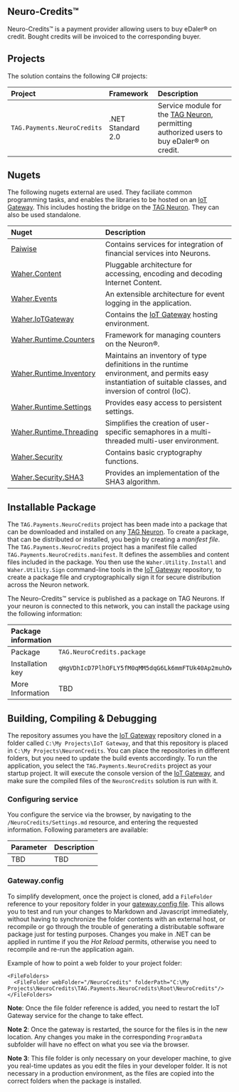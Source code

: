 ﻿Neuro-Credits™
-----------------

Neuro-Credits™ is a payment provider allowing users to buy eDaler® on credit. Bought credits will be invoiced to the corresponding buyer.

## Projects

The solution contains the following C# projects:

| Project                      | Framework         | Description |
|:-----------------------------|:------------------|:------------|
| `TAG.Payments.NeuroCredits`  | .NET Standard 2.0 | Service module for the [TAG Neuron](https://lab.tagroot.io/Documentation/Index.md), permitting authorized users to buy eDaler® on credit. |

## Nugets

The following nugets external are used. They faciliate common programming tasks, and
enables the libraries to be hosted on an [IoT Gateway](https://github.com/PeterWaher/IoTGateway).
This includes hosting the bridge on the [TAG Neuron](https://lab.tagroot.io/Documentation/Index.md).
They can also be used standalone.

| Nuget                                                                              | Description |
|:-----------------------------------------------------------------------------------|:------------|
| [Paiwise](https://www.nuget.org/packages/Paiwise)                                  | Contains services for integration of financial services into Neurons. |
| [Waher.Content](https://www.nuget.org/packages/Waher.Content/)                     | Pluggable architecture for accessing, encoding and decoding Internet Content. |
| [Waher.Events](https://www.nuget.org/packages/Waher.Events/)                       | An extensible architecture for event logging in the application. |
| [Waher.IoTGateway](https://www.nuget.org/packages/Waher.IoTGateway/)               | Contains the [IoT Gateway](https://github.com/PeterWaher/IoTGateway) hosting environment. |
| [Waher.Runtime.Counters](https://www.nuget.org/packages/Waher.Runtime.Counters/)   | Framework for managing counters on the Neuron®. |
| [Waher.Runtime.Inventory](https://www.nuget.org/packages/Waher.Runtime.Inventory/) | Maintains an inventory of type definitions in the runtime environment, and permits easy instantiation of suitable classes, and inversion of control (IoC). |
| [Waher.Runtime.Settings](https://www.nuget.org/packages/Waher.Runtime.Settings/)   | Provides easy access to persistent settings. |
| [Waher.Runtime.Threading](https://www.nuget.org/packages/Waher.Runtime.Threading/) | Simplifies the creation of user-specific semaphores in a multi-threaded multi-user environment. |
| [Waher.Security](https://www.nuget.org/packages/Waher.Security/)                   | Contains basic cryptography functions. |
| [Waher.Security.SHA3](https://www.nuget.org/packages/Waher.Security.SHA3/)         | Provides an implementation of the SHA3 algorithm. |

## Installable Package

The `TAG.Payments.NeuroCredits` project has been made into a package that can be downloaded and installed on any 
[TAG Neuron](https://lab.tagroot.io/Documentation/Index.md).
To create a package, that can be distributed or installed, you begin by creating a *manifest file*. The
`TAG.Payments.NeuroCredits` project has a manifest file called `TAG.Payments.NeuroCredits.manifest`. It defines the
assemblies and content files included in the package. You then use the `Waher.Utility.Install` and `Waher.Utility.Sign` command-line
tools in the [IoT Gateway](https://github.com/PeterWaher/IoTGateway) repository, to create a package file and cryptographically
sign it for secure distribution across the Neuron network.

The Neuro-Credits™ service is published as a package on TAG Neurons. If your neuron is connected to this network, you can install the
package using the following information:

| Package information                                                                                                              ||
|:-----------------|:---------------------------------------------------------------------------------------------------------------|
| Package          | `TAG.NeuroCredits.package`                                                                                     |
| Installation key | `qHgVDhIcD7PlhOFLY5fM0qMM5dqG6Lk6mmFTUk40Ap2muhOwtZ9OjE++idf4PxjAWCRnxxWi3PKA193514394afa737059b1995f7270000e` |
| More Information | TBD                                                                                                            |

## Building, Compiling & Debugging

The repository assumes you have the [IoT Gateway](https://github.com/PeterWaher/IoTGateway) repository cloned in a folder called
`C:\My Projects\IoT Gateway`, and that this repository is placed in `C:\My Projects\NeuronCredits`. You can place the
repositories in different folders, but you need to update the build events accordingly. To run the application, you select the
`TAG.Payments.NeuroCredits` project as your startup project. It will execute the console version of the
[IoT Gateway](https://github.com/PeterWaher/IoTGateway), and make sure the compiled files of the `NeuronCredits` solution
is run with it.

### Configuring service

You configure the service via the browser, by navigating to the `/NeuroCredits/Settings.md` resource, and entering the requested
information. Following parameters are available:

| Parameter                                    | Description                                                        |
|:---------------------------------------------|:-------------------------------------------------------------------|
| TBD                                          | TBD                                                                |

### Gateway.config

To simplify development, once the project is cloned, add a `FileFolder` reference
to your repository folder in your [gateway.config file](https://lab.tagroot.io/Documentation/IoTGateway/GatewayConfig.md). 
This allows you to test and run your changes to Markdown and Javascript immediately, 
without having to synchronize the folder contents with an external 
host, or recompile or go through the trouble of generating a distributable software 
package just for testing purposes. Changes you make in .NET can be applied in runtime
if you the *Hot Reload* permits, otherwise you need to recompile and re-run the
application again.

Example of how to point a web folder to your project folder:

```
<FileFolders>
  <FileFolder webFolder="/NeuroCredits" folderPath="C:\My Projects\NeuroCredits\TAG.Payments.NeuroCredits\Root\NeuroCredits"/>
</FileFolders>
```

**Note**: Once the file folder reference is added, you need to restart the IoT Gateway service for the change to take effect.

**Note 2**:  Once the gateway is restarted, the source for the files is in the new location. Any changes you make in the corresponding
`ProgramData` subfolder will have no effect on what you see via the browser.

**Note 3**: This file folder is only necessary on your developer machine, to give you real-time updates as you edit the files in your
developer folder. It is not necessary in a production environment, as the files are copied into the correct folders when the package 
is installed.

